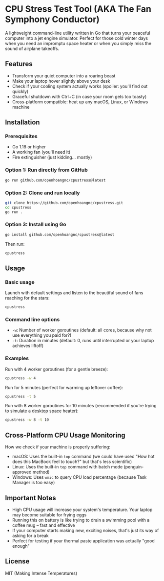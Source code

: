 # CPU Stress Test Tool (AKA The Fan Symphony Conductor)

A lightweight command-line utility written in Go that turns your peaceful computer into a jet engine simulator. Perfect for those cold winter days when you need an impromptu space heater or when you simply miss the sound of airplane takeoffs.

## Features

- Transform your quiet computer into a roaring beast
- Make your laptop hover slightly above your desk
- Check if your cooling system actually works (spoiler: you'll find out quickly)
- Graceful shutdown with Ctrl+C (in case your room gets too toasty)
- Cross-platform compatible: heat up any macOS, Linux, or Windows machine

## Installation

### Prerequisites

- Go 1.18 or higher
- A working fan (you'll need it)
- Fire extinguisher (just kidding... mostly)

### Option 1: Run directly from GitHub

```bash
go run github.com/openhoangnc/cpustress@latest
```

### Option 2: Clone and run locally

```bash
git clone https://github.com/openhoangnc/cpustress.git
cd cpustress
go run .
```

### Option 3: Install using Go

```bash
go install github.com/openhoangnc/cpustress@latest
```

Then run:

```bash
cpustress
```

## Usage

### Basic usage

Launch with default settings and listen to the beautiful sound of fans reaching for the stars:

```bash
cpustress
```

### Command line options

- `-w`: Number of worker goroutines (default: all cores, because why not use everything you paid for?)
- `-t`: Duration in minutes (default: 0, runs until interrupted or your laptop achieves liftoff)

### Examples

Run with 4 worker goroutines (for a gentle breeze):

```bash
cpustress -w 4
```

Run for 5 minutes (perfect for warming up leftover coffee):

```bash
cpustress -t 5
```

Run with 8 worker goroutines for 10 minutes (recommended if you're trying to simulate a desktop space heater):

```bash
cpustress -w 8 -t 10
```

## Cross-Platform CPU Usage Monitoring

How we check if your machine is properly suffering:

- macOS: Uses the built-in `top` command (we could have used "How hot does this MacBook feel to touch?" but that's less scientific)
- Linux: Uses the built-in `top` command with batch mode (penguin-approved method)
- Windows: Uses `wmic` to query CPU load percentage (because Task Manager is too easy)

## Important Notes

- High CPU usage will increase your system's temperature. Your laptop may become suitable for frying eggs
- Running this on battery is like trying to drain a swimming pool with a coffee mug – fast and effective
- If your computer starts making new, exciting noises, that's just its way of asking for a break
- Perfect for testing if your thermal paste application was actually "good enough"

## License

MIT (Making Intense Temperatures)